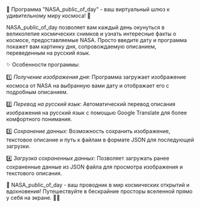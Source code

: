 🌌 Программа "NASA_public_of_day" - ваш виртуальный шлюз к удивительному миру космоса! 🚀

NASA_public_of_day позволяет вам каждый день окунуться в великолепие космических снимков и узнать интересные факты о космосе, предоставляемые NASA. Просто введите дату и программа покажет вам картинку дня, сопровождаемую описанием, переведенным на русский язык.

✨ Особенности программы:

1️⃣ *Получение изображения дня*: Программа загружает изображение космоса от NASA на выбранную вами дату и отображает его с подробным описанием.

2️⃣ *Перевод на русский язык*: Автоматический перевод описания изображения на русский язык с помощью Google Translate для более комфортного понимания.

3️⃣ *Сохранение данных*: Возможность сохранить изображение, текстовое описание и путь к файлам в формате JSON для последующей загрузки.

4️⃣ *Загрузка сохраненных данных*: Позволяет загружать ранее сохраненные данные из JSON файла для просмотра изображения и текстового описания.

💫 NASA_public_of_day - ваш проводник в мир космических открытий и вдохновения! Путешествуйте в бескрайние просторы вселенной прямо у себя на экране. 💫🌠
